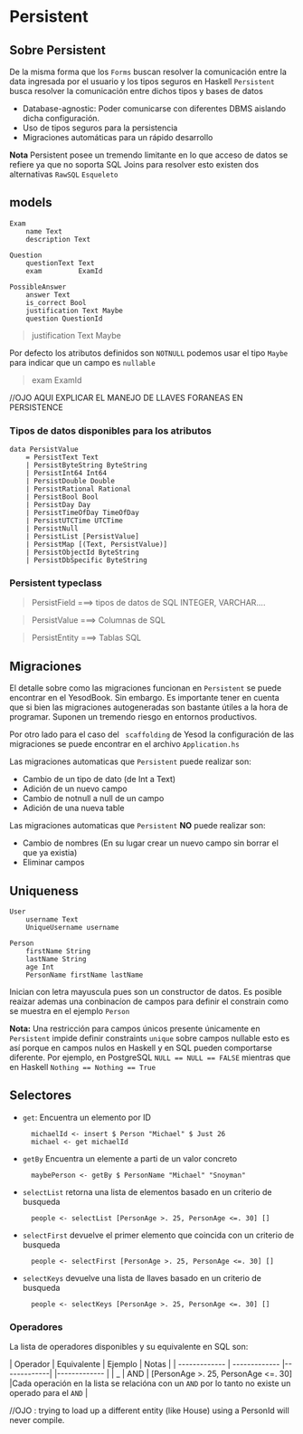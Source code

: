 
# Persistent

##  Sobre Persistent

De la misma forma que los `Forms` buscan resolver la comunicación entre la data ingresada por el usuario y los tipos seguros en Haskell `Persistent` busca resolver la comunicación entre dichos tipos y bases de datos 

* Database-agnostic: Poder comunicarse con diferentes DBMS aislando dicha configuración. 
* Uso de tipos seguros para la persistencia  
* Migraciones automáticas para un rápido desarrollo 

**Nota** Persistent posee un tremendo limitante en lo que acceso de datos se refiere ya que no soporta SQL Joins para resolver esto existen dos alternativas `RawSQL` `Esqueleto` 

## models

    Exam
        name Text
        description Text
        
    Question
        questionText Text
        exam         ExamId
        
    PossibleAnswer
        answer Text
        is_correct Bool       	
        justification Text Maybe
        question QuestionId

> justification Text Maybe 

Por defecto los atributos definidos son `NOTNULL` podemos usar el tipo `Maybe` para indicar que un campo es `nullable` 

>exam ExamId

//OJO AQUI EXPLICAR EL MANEJO DE LLAVES FORANEAS EN PERSISTENCE

### Tipos de datos disponibles para los atributos

    data PersistValue
        = PersistText Text
        | PersistByteString ByteString
        | PersistInt64 Int64
        | PersistDouble Double
        | PersistRational Rational
        | PersistBool Bool
        | PersistDay Day
        | PersistTimeOfDay TimeOfDay
        | PersistUTCTime UTCTime
        | PersistNull
        | PersistList [PersistValue]
        | PersistMap [(Text, PersistValue)]
        | PersistObjectId ByteString
        | PersistDbSpecific ByteString
        
### Persistent typeclass

> PersistField    ===> tipos de datos de SQL INTEGER, VARCHAR....

> PersistValue    ===> Columnas de SQL

> PersistEntity   ===> Tablas SQL

## Migraciones

El detalle sobre como las migraciones funcionan en `Persistent` se puede encontrar en el YesodBook. Sin embargo. Es importante tener en cuenta que si bien las migraciones autogeneradas son bastante útiles a la hora de programar. Suponen un tremendo riesgo en entornos productivos.  

Por otro lado para el caso del ` scaffolding` de Yesod la configuración de las migraciones se puede encontrar en el archivo `Application.hs` 

Las migraciones automaticas que `Persistent` puede realizar son:

* Cambio de un tipo de dato (de Int a Text)
* Adición de un nuevo campo
* Cambio de notnull a null de un campo
* Adición de una nueva table

Las migraciones automaticas que `Persistent` **NO** puede realizar son:

* Cambio de nombres (En su lugar crear un nuevo campo sin borrar el que ya existia)
* Eliminar campos

## Uniqueness

    User
        username Text
        UniqueUsername username
        
    Person
        firstName String
        lastName String
        age Int
        PersonName firstName lastName

Inician con letra mayuscula pues son un constructor de datos. Es posible reaizar ademas una conbinacíon de campos para definir el constrain como se muestra en el ejemplo `Person`

**Nota:** Una restricción para campos únicos presente únicamente en `Persistent` impide definir constraints `unique` sobre campos nullable esto es así porque en campos nulos en Haskell y en SQL pueden comportarse diferente. Por ejemplo, en PostgreSQL `NULL == NULL == FALSE` mientras que en Haskell `Nothing == Nothing == True` 

## Selectores

* `get`: Encuentra un elemento por ID 

        michaelId <- insert $ Person "Michael" $ Just 26
        michael <- get michaelId

* `getBy` Encuentra un elemente a parti de un valor concreto

        maybePerson <- getBy $ PersonName "Michael" "Snoyman"
        
* `selectList` retorna una lista de elementos basado en un criterio de busqueda

        people <- selectList [PersonAge >. 25, PersonAge <=. 30] []

* `selectFirst` devuelve el primer elemento que coincida con un criterio de busqueda

        people <- selectFirst [PersonAge >. 25, PersonAge <=. 30] []
        
* `selectKeys` devuelve una lista de llaves basado en un criterio de busqueda

        people <- selectKeys [PersonAge >. 25, PersonAge <=. 30] []
        
### Operadores

La lista de operadores disponibles y su equivalente en SQL son:

| Operador      | Equivalente   | Ejemplo | Notas |
| ------------- | ------------- |-------------| |------------- |
| _             | AND           | [PersonAge >. 25, PersonAge <=. 30] |Cada operación en la lista se relacióna con un `AND` por lo tanto no existe un operado para el `AND` |





//OJO : trying to load up a different entity (like House) using a PersonId will never compile.
